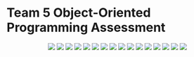 # Team 5 Object-Oriented Programming Assessment #
<p align="center" Team 5 Object-Oriented Programming Assessment #4>
  <img src=https://i.ibb.co/0fpVXKF/0001.jpg">
  <img src="https://i.ibb.co/Yh8ztYs/0002.jpg">
  <img src="https://i.ibb.co/vmVgXJH/0003.jpg">
  <img src="https://i.ibb.co/y8n7J9L/0004.jpg">
  <img src="https://i.ibb.co/S5b8WP1/0005.jpg">
  <img src="https://i.ibb.co/bBfQYQb/0006.jpg">
  <img src="https://i.ibb.co/Hr7ggB6/0007.jpg">
  <img src="https://i.ibb.co/GsPnbB2/0008.jpg">
  <img src="https://i.ibb.co/2Y8PD6V/0009.jpg">
  <img src="https://i.ibb.co/D7LvFd5/0010.jpg">
  <img src="https://i.ibb.co/2sNb5qV/0011.jpg">
  <img src="https://i.ibb.co/zJ0M0s3/0012.jpg">
  <img src="https://i.ibb.co/nwsTtmn/0013.jpg">
  <img src="https://i.ibb.co/DKVS6DS/0014.jpg">
  <img src="https://i.ibb.co/yyMBp83/0015.jpg">
  <img src="https://i.ibb.co/Z6VstWf/0016.jpg">
</p>
